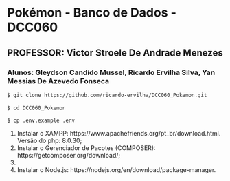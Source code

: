 # Pokémon - Banco de Dados - DCC060

## PROFESSOR: Victor Stroele De Andrade Menezes

### Alunos: Gleydson Candido Mussel, Ricardo Ervilha Silva, Yan Messias De Azevedo Fonseca


```bash
$ git clone https://github.com/ricardo-ervilha/DCC060_Pokemon.git
 
$ cd DCC060_Pokemon

$ cp .env.example .env
```

<ol>
    <li>Instalar o XAMPP: https://www.apachefriends.org/pt_br/download.html. Versão do php: 8.0.30; 
    </li>
    <li>Instalar o Gerenciador de Pacotes (COMPOSER): https://getcomposer.org/download/;</li>
    <li></li>
    <li>Instalar o Node.js: https://nodejs.org/en/download/package-manager.</li>
</ul>
